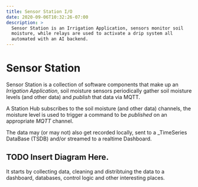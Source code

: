 ```yaml
---
title: Sensor Station I/O
date: 2020-09-06T10:32:26-07:00
description: >
  Sensor Station is an Irrigation Application, sensors monitor soil
  moisture, while relays are used to activate a drip system all
  automated with an AI backend.
---
```


# Sensor Station

Sensor Station is a collection of software components that make up an
_Irrigation Application_, soil moisture sensors periodically gather
soil moisture levels (and other data) and _publish_ that data via
MQTT. 

A Station Hub subscribes to the soil moisture (and other data)
channels, the moisture level is used to trigger a command to be
_published_ on an appropriate _MQTT_ channel.

The data may (or may not) also get recorded locally, sent to a
_TimeSeries DataBase (TSDB) and/or streamed to a realtime Dashboard. 

## TODO Insert Diagram Here.

It starts by collecting data, cleaning and distribtuing the data to a
dashboard, databases, control logic and other interesting places. 

